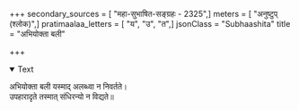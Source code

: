 +++
secondary_sources = [ "महा-सुभाषित-सङ्ग्रहः - 2325",]
meters = [ "अनुष्टुप् (श्लोक)",]
pratimaalaa_letters = [ "य", "उ", "त",]
jsonClass = "Subhaashita"
title = "अभियोक्ता बली"

+++

<details open><summary>Text</summary>

अभियोक्ता बली यस्माद् अलब्ध्वा न निवर्तते।  
उपहारादृते तस्मात् संधिरन्यो न विद्यते॥
</details>
